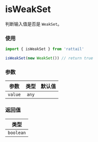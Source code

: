 # isWeakSet

判断输入值是否是 `WeakSet`。

### 使用

```ts
import { isWeakSet } from 'rattail'

isWeakSet(new WeakSet()) // return true
```

### 参数

| 参数    | 类型  | 默认值 |
| ------- | :---: | -----: |
| `value` | `any` |        |

### 返回值

|   类型    |
| :-------: |
| `boolean` |

